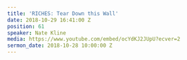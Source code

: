 ```yaml
---
title: 'RICHES: Tear Down this Wall'
date: 2018-10-29 16:41:00 Z
position: 61
speaker: Nate Kline
media: https://www.youtube.com/embed/ocYdKJ2JUpU?ecver=2
sermon_date: 2018-10-28 10:00:00 Z
---
```



